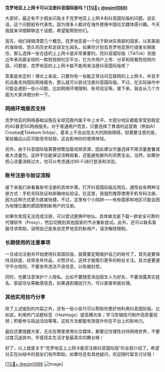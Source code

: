 **克罗地亚上上网卡可以注册抖音国际版吗？[[TG💪+ @esim1088](https://t.me/s/esim1088)]**

大家好，最近有不少朋友问我关于克罗地亚上上网卡和抖音国际版的问题。说实话，这个问题挺有代表性，因为很多人都对在海外使用中国社交媒体感兴趣。今天我就来详细聊聊这个话题，希望能帮到你们。

首先，咱们得搞清楚几个概念。克罗地亚是一个位于欧洲东南部的国家，以其美丽的海岸线、悠久的历史和足球文化闻名。如果你计划去克罗地亚旅行或者长期居住，那么选择一张合适的上上网卡是非常重要的。而抖音国际版（TikTok）则是近年来风靡全球的一款短视频社交平台，它允许用户上传、分享和观看短视频内容。问题是，克罗地亚的上上网卡能不能用来注册抖音国际版呢？

答案是肯定的！理论上来说，只要你有一张能正常访问互联网的上上网卡，并且手机设备支持国际网络服务，那么就可以尝试注册抖音国际版。不过，在实际操作中可能会遇到一些小问题，比如网络环境限制、账号验证等。接下来，我会从几个方面为大家详细分析一下。

### 网络环境是否支持

克罗地亚的网络基础设施在全球范围内属于中上水平。大部分地区都能享受到稳定的4G甚至5G网络服务。对于普通用户而言，只要选择了靠谱的运营商（例如A1 Croatia或Telekom Srbija），基本上不会出现太大的网络障碍。但需要注意的是，某些偏远山区可能信号较弱，这会影响你的使用体验。

另外，由于抖音国际版需要频繁加载视频资源，因此建议尽量选择不限流量套餐或者大流量包。这样不仅能保证流畅观看，还能避免额外的资费支出。当然，如果你担心流量消耗过大，也可以考虑通过Wi-Fi进行登录和浏览。

### 账号注册与验证流程

接下来我们来看看账号注册的具体步骤。打开抖音国际版应用后，通常会有两种注册方式：手机号码验证和邮箱地址验证。在这里，我强烈推荐使用手机号码注册，因为这种方式更为直接快捷。不过，这里有个小陷阱——有些国家和地区可能会因为地理位置的原因限制新用户的注册。

如果你发现无法完成注册，可以尝试更换IP地址。具体做法是下载一款安全可靠的代理软件（Proxy），然后切换到其他国家的节点重新尝试。此外，还可以联系客服寻求帮助，说明自己是来自克罗地亚的新用户，请求解除限制。

### 长期使用的注意事项

一旦成功注册并开始使用抖音国际版，就需要定期维护自己的账号了。首先是要保持活跃度，经常发布作品、点赞评论，这样才能吸引更多的粉丝关注。其次是要遵守平台规则，不要发布违法不良信息，以免被封禁。

同时，也要注意保护个人隐私。比如不要随意添加陌生人为好友，不要泄露真实姓名、家庭住址等敏感信息。如果遇到骚扰行为，可以直接举报处理。

### 其他实用技巧分享

除了上述提到的内容之外，还有一些小技巧可以帮助你更好地利用抖音国际版。比如说，利用热门话题标签（Hashtags）提高曝光率；学习剪辑技巧制作高质量视频；积极参与挑战活动等等。这些方法都能有效提升你在平台上的影响力。

最后还要提醒大家，无论在哪里使用社交媒体，都要记住理性对待网络世界，不要过度沉迷其中。毕竟现实生活才是最真实的舞台嘛！

好了，以上就是关于“克罗地亚上上网卡能否注册抖音国际版”的全部介绍了。希望对正在纠结中的朋友们有所帮助。如果你还有其他疑问，欢迎随时留言讨论哦！

[[TG💪+ @esim1088](https://t.me/s/esim1088) ![Image](https://i.postimg.cc/4NQfJmqS/Snipaste-2025-05-13-00-14-12.png)]